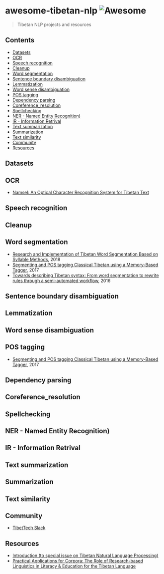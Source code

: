 # awesome-tibetan-nlp ![Awesome](https://cdn.rawgit.com/sindresorhus/awesome/d7305f38d29fed78fa85652e3a63e154dd8e8829/media/badge.svg)

> Tibetan NLP projects and resources

## Contents
- [Datasets](#Datasets)
- [OCR](#OCR)
- [Speech recognition](#Speech-recognition)
- [Cleanup](#Cleanup)
- [Word segmentation](#Word-segmentation)
- [Sentence boundary disambiguation](#Sentence-boundary-disambiguation)
- [Lemmatization](#Lemmatization)
- [Word sense disambiguation](#Word-sense-disambiguation)
- [POS tagging](#POS-tagging)
- [Dependency parsing](#Dependency-parsing)
- [Coreference_resolution](#Coreference-resolution)
- [Spellchecking](#Spellchecking)
- [NER - Named Entity Recognition)](#NER)
- [IR - Information Retrival](#OCR)
- [Text summarization](#Text-summarization)
- [Summarization](#Summarization)
- [Text similarity](#Text-similarity)
- [Community](#community)
- [Resources](#resources)

## Datasets

## OCR
- [Namsel: An Optical Character Recognition System for Tibetan Text](https://escholarship.org/uc/item/6d5781k5)

## Speech recognition

## Cleanup

## Word segmentation
- [Research and Implementation of Tibetan Word Segmentation Based on Syllable Methods](https://www.researchgate.net/publication/324086486_Research_and_Implementation_of_Tibetan_Word_Segmentation_Based_on_Syllable_Methods), 2018
- [Segmenting and POS tagging Classical Tibetan using a Memory-Based Tagger](https://escholarship.org/uc/item/8b83z79n), 2017
- [Towards describing Tibetan syntax: From word segmentation to rewrite rules through a semi-automated workflow](https://escholarship.org/uc/item/3q29t25v), 2016

## Sentence boundary disambiguation

## Lemmatization

## Word sense disambiguation

## POS tagging
- [Segmenting and POS tagging Classical Tibetan using a Memory-Based Tagger](https://escholarship.org/uc/item/8b83z79n), 2017

## Dependency parsing

## Coreference_resolution

## Spellchecking

## NER - Named Entity Recognition)

## IR - Information Retrival

## Text summarization

## Summarization

## Text similarity

## Community

- [TibetTech Slack](https://tibettech.slack.com)

## Resources
- [Introduction (to special issue on Tibetan Natural Language Processing)](https://www.researchgate.net/publication/305776014_Introduction_to_special_issue_on_Tibetan_Natural_Language_Processing)
- [Practical Applications for Corpora: The Role of Research-based Linguistics in Literacy & Education for the Tibetan Language](https://escholarship.org/uc/item/4qn512vh)
